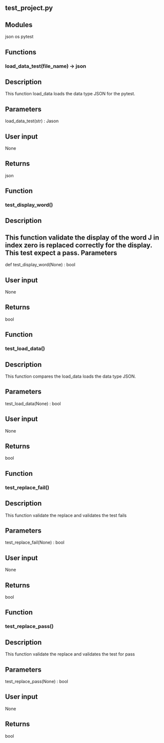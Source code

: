 
## test_project.py


## Modules

json
os
pytest


## Functions

### load_data_test(file_name) -> json
Description
----------
This function load_data loads the data type JSON for the pytest.

Parameters
----------
load_data_test(str) : Jason

User input
----------
None

Returns
-------
json
## Function
### test_display_word()
Description
----------
This function validate the display of the word J in index zero is replaced correctly for the display. This test expect a pass.
Parameters
----------
def test_display_word(None) : bool

User input
----------
None

Returns
-------
bool
## Function
### test_load_data()
Description
----------
This function compares the load_data loads the data type JSON.

Parameters
----------
test_load_data(None) : bool

User input
----------
None

Returns
-------
bool
## Function
### test_replace_fail()
Description
----------
This function validate the replace and validates the test fails

Parameters
----------
test_replace_fail(None) : bool

User input
----------
None

Returns
-------
bool
## Function
### test_replace_pass()
Description
----------
This function validate the replace and validates the test for pass

Parameters
----------
test_replace_pass(None) : bool

User input
----------
None

Returns
-------
bool
